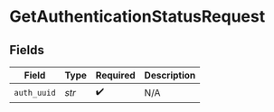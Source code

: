 # GetAuthenticationStatusRequest


## Fields

| Field              | Type               | Required           | Description        |
| ------------------ | ------------------ | ------------------ | ------------------ |
| `auth_uuid`        | *str*              | :heavy_check_mark: | N/A                |